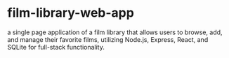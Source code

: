 # film-library-web-app
a single page application of a film library that allows users to browse, add, and manage their favorite films, utilizing Node.js, Express, React, and SQLite for full-stack functionality.

